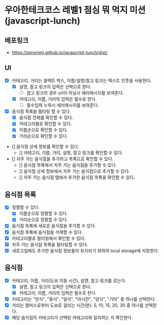 # 우아한테크코스 레벨1 점심 뭐 먹지 미션(javascript-lunch)

## 배포링크

- https://simorimi.github.io/javascript-lunch/dist/

## UI

- [x] 카테고리, 거리는 셀렉트 박스, 이름/설명/참고 링크는 텍스트 인풋을 사용한다.
  - [x] 설명, 참고 링크의 입력은 선택으로 한다.
    - [ ] 참고 링크의 경우 url이 아닐시 에러메시지를 보여준다.
  - [x] 카테고리, 이름, 거리의 입력은 필수로 한다.
    - [ ] 필수입력 누락시 에러메시지를 보여준다.
- [x] 음식점 목록을 필터링 할 수 있다.
  - [x] 음식점 전체를 확인할 수 있다.
  - [x] 카테고리별로 확인할 수 있다.
  - [x] 이름순으로 확인할 수 있다.
  - [x] 거리순으로 확인할 수 있다.
- [] 음식점 상세 정보를 확인할 수 있다.
  - [] 카테고리, 이름, 거리, 설명, 참고 링크를 확인할 수 있다.
- [] 자주 가는 음식점을 추가하고 목록으로 확인할 수 있다.
  - [] 음식점 목록에서 자주 가는 음식점을 추가할 수 있다.
  - [] 음식점 상세 정보에서 자주 가는 음식점으로 추가할 수 있다.
  - [] 자주 가는 음식점 탭에서 추가한 음식점 목록을 확인할 수 있다.

## 음식점 목록

- [x] 정렬할 수 있다.
  - [x] 이름순으로 정렬할 수 있다.
  - [x] 거리순으로 정렬할 수 있다.
- [x] 음식점 목록에 새로운 음식점을 추가할 수 있다.
- [x] 음식점 목록에 음식점을 삭제할 수 있다.
- [x] 카테고리별로 필터링해서 확인할 수 있다.
- [x] 자주 가는 음식점 목록을 필터링할 수 있다.
- [x] 새로고침해도 추가한 음식점 정보들이 유지되기 위하여 local storage에 저장한다.

## 음식점

- [x] 카테고리, 이름, 거리(도보 이동 시간), 설명, 참고 링크를 갖는다.
  - [x] 설명, 참고 링크의 입력은 선택으로 한다.
  - [x] 카테고리, 이름, 거리의 입력은 필수로 한다.
- [x] 카테고리는 "한식", "중식", "일식", "아시안", "양식", "기타" 중 하나를 선택한다.
- [x] 거리는 캠퍼스로부터 도보로 걸리는 시간(분). 5, 10, 15, 20, 30 중 하나를 선택한다.
- [x] 해당 음식점의 카테고리가 선택된 카테고리와 일치하는 지 확인한다.
